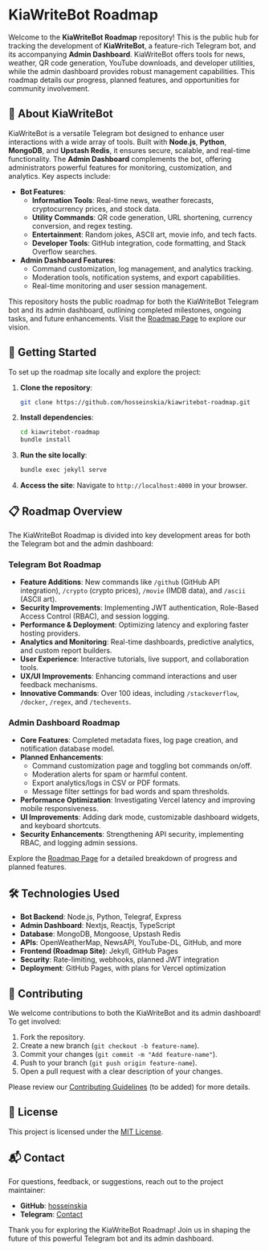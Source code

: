 # KiaWriteBot Roadmap

Welcome to the **KiaWriteBot Roadmap** repository! This is the public hub for tracking the development of **KiaWriteBot**, a feature-rich Telegram bot, and its accompanying **Admin Dashboard**. KiaWriteBot offers tools for news, weather, QR code generation, YouTube downloads, and developer utilities, while the admin dashboard provides robust management capabilities. This roadmap details our progress, planned features, and opportunities for community involvement.

## 🌟 About KiaWriteBot

KiaWriteBot is a versatile Telegram bot designed to enhance user interactions with a wide array of tools. Built with **Node.js**, **Python**, **MongoDB**, and **Upstash Redis**, it ensures secure, scalable, and real-time functionality. The **Admin Dashboard** complements the bot, offering administrators powerful features for monitoring, customization, and analytics. Key aspects include:

- **Bot Features**:
  - **Information Tools**: Real-time news, weather forecasts, cryptocurrency prices, and stock data.
  - **Utility Commands**: QR code generation, URL shortening, currency conversion, and regex testing.
  - **Entertainment**: Random jokes, ASCII art, movie info, and tech facts.
  - **Developer Tools**: GitHub integration, code formatting, and Stack Overflow searches.
- **Admin Dashboard Features**:
  - Command customization, log management, and analytics tracking.
  - Moderation tools, notification systems, and export capabilities.
  - Real-time monitoring and user session management.

This repository hosts the public roadmap for both the KiaWriteBot Telegram bot and its admin dashboard, outlining completed milestones, ongoing tasks, and future enhancements. Visit the [Roadmap Page](https://hosseinskia.github.io/kiawritebot-roadmap/) to explore our vision.

## 🚀 Getting Started

To set up the roadmap site locally and explore the project:

1. **Clone the repository**:
   ```bash
   git clone https://github.com/hosseinskia/kiawritebot-roadmap.git
   ```
2. **Install dependencies**:
   ```bash
   cd kiawritebot-roadmap
   bundle install
   ```
3. **Run the site locally**:
   ```bash
   bundle exec jekyll serve
   ```
4. **Access the site**:
   Navigate to `http://localhost:4000` in your browser.

## 📋 Roadmap Overview

The KiaWriteBot Roadmap is divided into key development areas for both the Telegram bot and the admin dashboard:

### Telegram Bot Roadmap
- **Feature Additions**: New commands like `/github` (GitHub API integration), `/crypto` (crypto prices), `/movie` (IMDB data), and `/ascii` (ASCII art).
- **Security Improvements**: Implementing JWT authentication, Role-Based Access Control (RBAC), and session logging.
- **Performance & Deployment**: Optimizing latency and exploring faster hosting providers.
- **Analytics and Monitoring**: Real-time dashboards, predictive analytics, and custom report builders.
- **User Experience**: Interactive tutorials, live support, and collaboration tools.
- **UX/UI Improvements**: Enhancing command interactions and user feedback mechanisms.
- **Innovative Commands**: Over 100 ideas, including `/stackoverflow`, `/docker`, `/regex`, and `/techevents`.

### Admin Dashboard Roadmap
- **Core Features**: Completed metadata fixes, log page creation, and notification database model.
- **Planned Enhancements**:
  - Command customization page and toggling bot commands on/off.
  - Moderation alerts for spam or harmful content.
  - Export analytics/logs in CSV or PDF formats.
  - Message filter settings for bad words and spam thresholds.
- **Performance Optimization**: Investigating Vercel latency and improving mobile responsiveness.
- **UI Improvements**: Adding dark mode, customizable dashboard widgets, and keyboard shortcuts.
- **Security Enhancements**: Strengthening API security, implementing RBAC, and logging admin sessions.

Explore the [Roadmap Page](https://hosseinskia.github.io/kiawritebot-roadmap/) for a detailed breakdown of progress and planned features.

## 🛠️ Technologies Used

- **Bot Backend**: Node.js, Python, Telegraf, Express
- **Admin Dashboard**: Nextjs, Reactjs, TypeScript
- **Database**: MongoDB, Mongoose, Upstash Redis
- **APIs**: OpenWeatherMap, NewsAPI, YouTube-DL, GitHub, and more
- **Frontend (Roadmap Site)**: Jekyll, GitHub Pages
- **Security**: Rate-limiting, webhooks, planned JWT integration
- **Deployment**: GitHub Pages, with plans for Vercel optimization

## 🤝 Contributing

We welcome contributions to both the KiaWriteBot and its admin dashboard! To get involved:

1. Fork the repository.
2. Create a new branch (`git checkout -b feature-name`).
3. Commit your changes (`git commit -m "Add feature-name"`).
4. Push to your branch (`git push origin feature-name`).
5. Open a pull request with a clear description of your changes.

Please review our [Contributing Guidelines](CONTRIBUTING.md) (to be added) for more details.

## 📄 License

This project is licensed under the [MIT License](LICENSE).

## 📬 Contact

For questions, feedback, or suggestions, reach out to the project maintainer:

- **GitHub**: [hosseinskia](https://github.com/hosseinskia)
- **Telegram**: [Contact](http://t.me/amirkia_s)

Thank you for exploring the KiaWriteBot Roadmap! Join us in shaping the future of this powerful Telegram bot and its admin dashboard.